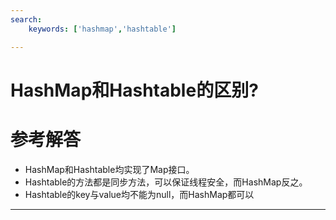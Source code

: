 ```yaml
---
search:
    keywords: ['hashmap','hashtable']

---
```



#  HashMap和Hashtable的区别?

# 参考解答

* HashMap和Hashtable均实现了Map接口。
* Hashtable的方法都是同步方法，可以保证线程安全，而HashMap反之。
* Hashtable的key与value均不能为null，而HashMap都可以

---


